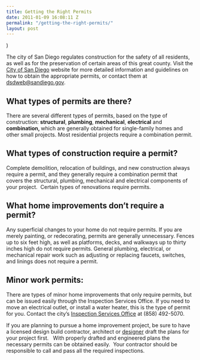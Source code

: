 ```yaml
---
title: Getting the Right Permits
date: 2011-01-09 16:08:11 Z
permalink: "/getting-the-right-permits/"
layout: post
---
```


)

The city of San Diego regulates construction  for the safety of all residents, as well as for the preservation of certain  areas of this great county. Visit the <a href="http://www.sandiego.gov/development-services/index.shtml">City  of San Diego</a> website for more detailed information and  guidelines on how to obtain the appropriate permits, or contact them at <a href="mailto:dsdweb@sandiego.gov">dsdweb@sandiego.gov</a>.
<h2>What types of permits are there?</h2>
There are several different types of permits,  based on the type of construction: <strong>structural</strong>, <strong>plumbing</strong>, <strong>mechanical</strong>, <strong>electrical</strong> and <strong>combination, </strong>which are generally  obtained for single-family homes and other small projects. Most residential  projects require a combination permit.
<h2>What types of construction require a permit?</h2>
Complete demolition, relocation of buildings, and new  construction always require a permit, and they generally require a combination  permit that covers the structural, plumbing, mechanical and electrical  components of your project.  Certain  types of renovations require permits.
<h2>What home improvements don’t require a permit?</h2>
Any superficial changes to your home do not require permits.  If you are merely painting, or redecorating, permits are generally unnecessary.  Fences up to six feet high, as well as platforms, decks, and walkways up to  thirty inches high do not require permits. General plumbing, electrical, or  mechanical repair work such as adjusting or replacing faucets, switches, and  linings does not require a permit.
<h2>Minor work permits:</h2>
There are types of minor home improvements that only require  permits, but can be issued easily through the Inspection Services Office. If  you need to move an electrical outlet, or install a water heater, this is the  type of permit for you. Contact the city’s <a href="http://www.sandiego.gov/development-services/contact/servmap2.shtml">Inspection  Services Office</a> at (858) 492-5070.

If you are planning to pursue a home improvement project, be  sure to have a licensed design build contractor, architect or <a href="http://www.murraylampert.com/san-diego-home-design-services/">designer</a> draft the plans for your project first.   With properly drafted and engineered plans the necessary permits can be obtained easily.  Your contractor should be responsible to call and pass all the required inspections.

